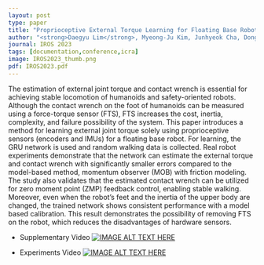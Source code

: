 ```yaml
---
layout: post
type: paper
title: "Proprioceptive External Torque Learning for Floating Base Robot and its Applications to Humanoid Locomotion"
author: "<strong>Daegyu Lim</strong>, Myeong-Ju Kim, Junhyeok Cha, Donghyeon Kim, Jaeheung Park"
journal: IROS 2023
tags: [documentation,conference,icra]
image: IROS2023_thumb.png
pdf: IROS2023.pdf
---
```

The estimation of external joint torque and contact
wrench is essential for achieving stable locomotion of
humanoids and safety-oriented robots. Although the contact
wrench on the foot of humanoids can be measured using
a force-torque sensor (FTS), FTS increases the cost, inertia,
complexity, and failure possibility of the system. This paper
introduces a method for learning external joint torque solely
using proprioceptive sensors (encoders and IMUs) for a floating
base robot. For learning, the GRU network is used and random
walking data is collected. Real robot experiments demonstrate
that the network can estimate the external torque and contact
wrench with significantly smaller errors compared to the
model-based method, momentum observer (MOB) with friction
modeling. The study also validates that the estimated contact
wrench can be utilized for zero moment point (ZMP) feedback
control, enabling stable walking. Moreover, even when the
robot’s feet and the inertia of the upper body are changed, the
trained network shows consistent performance with a model based
calibration. This result demonstrates the possibility of
removing FTS on the robot, which reduces the disadvantages
of hardware sensors.

- Supplementary Video
[![IMAGE ALT TEXT HERE](http://img.youtube.com/vi/gT1D4tOiKpo/0.jpg)](http://www.youtube.com/watch?v=gT1D4tOiKpo)

- Experiments Video
[![IMAGE ALT TEXT HERE](http://img.youtube.com/vi/a2eLoIsEF9I/0.jpg)](http://www.youtube.com/watch?v=a2eLoIsEF9I)


